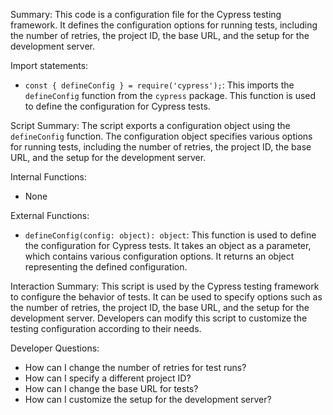 Summary:
This code is a configuration file for the Cypress testing framework. It defines the configuration options for running tests, including the number of retries, the project ID, the base URL, and the setup for the development server.

Import statements:
- `const { defineConfig } = require('cypress');`: This imports the `defineConfig` function from the `cypress` package. This function is used to define the configuration for Cypress tests.

Script Summary:
The script exports a configuration object using the `defineConfig` function. The configuration object specifies various options for running tests, including the number of retries, the project ID, the base URL, and the setup for the development server.

Internal Functions:
- None

External Functions:
- `defineConfig(config: object): object`: This function is used to define the configuration for Cypress tests. It takes an object as a parameter, which contains various configuration options. It returns an object representing the defined configuration.

Interaction Summary:
This script is used by the Cypress testing framework to configure the behavior of tests. It can be used to specify options such as the number of retries, the project ID, the base URL, and the setup for the development server. Developers can modify this script to customize the testing configuration according to their needs.

Developer Questions:
- How can I change the number of retries for test runs?
- How can I specify a different project ID?
- How can I change the base URL for tests?
- How can I customize the setup for the development server?